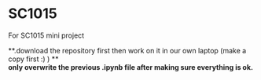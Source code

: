 # SC1015
For SC1015 mini project

**.download the repository first then work on it in our own laptop (make a copy first :) )  **     
**only overwrite the previous .ipynb file after making sure everything is ok.**
